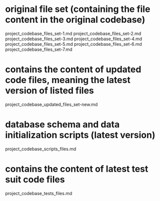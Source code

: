 # original file set (containing the file content in the original codebase)
project_codebase_files_set-1.md
project_codebase_files_set-2.md
project_codebase_files_set-3.md
project_codebase_files_set-4.md
project_codebase_files_set-5.md
project_codebase_files_set-6.md
project_codebase_files_set-7.md

# contains the content of updated code files, meaning the latest version of listed files
project_codebase_updated_files_set-new.md

# database schema and data initialization scripts (latest version)
project_codebase_scripts_files.md

# contains the content of latest test suit code files
project_codebase_tests_files.md
